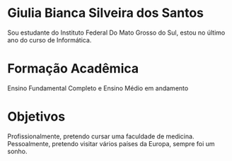 # Giulia Bianca Silveira dos Santos

Sou estudante do Instituto Federal Do Mato Grosso do Sul, estou no último ano do curso de Informática.

# Formação Acadêmica
Ensino Fundamental Completo e Ensino Médio em andamento

# Objetivos
Profissionalmente, pretendo cursar uma faculdade de medicina. Pessoalmente, pretendo visitar vários países da Europa, sempre foi um sonho.